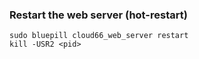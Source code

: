 


### Restart the web server (hot-restart)

	sudo bluepill cloud66_web_server restart
	kill -USR2 <pid>

